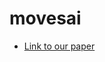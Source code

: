 # movesai

- [Link to our paper](https://docs.google.com/document/d/1_BoWuk7iNKHp_mEChzfh_IDNt-jN6pp_MtpL5cE22EM/edit?usp=sharing)